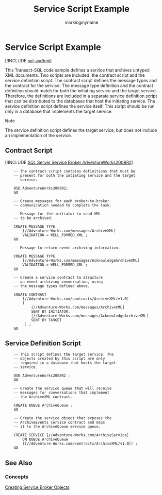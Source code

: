 ﻿---
title: Service Script Example
description: "This Transact-SQL code sample defines a service that archives untyped XML documents."
ms.prod: sql
ms.technology: configuration
ms.topic: conceptual
author: markingmyname
ms.author: maghan
ms.reviewer: mikeray
ms.date: "03/30/2022"
---

# Service Script Example

[!INCLUDE [sql-asdbmi](../../includes/applies-to-version/sql-asdbmi.md)]

This Transact-SQL code sample defines a service that archives untyped XML documents. Two scripts are included: the contract script and the service definition script. The contract script defines the message types and the contract for the service. The message type definition and the contract definition should match for both the initiating service and the target service. Therefore, the definitions are included in a separate service definition script that can be distributed to the databases that host the initiating service. The service definition script defines the service itself. This script should be run only in a database that implements the target service.

> [!NOTE]
> The service definition script defines the target service, but does not include an implementation of the service.


## Contract Script

[!INCLUDE [SQL Server Service Broker AdventureWorks2008R2](../../includes/service-broker-adventureworks-2008-r2.md)]

```
    -- The contract script contains definitions that must be
    -- present for both the intiating service and the target
    -- service.
    
    USE AdventureWorks2008R2;
    GO
    
    -- Create messages for each broker-to-broker
    -- communication needed to complete the task.
    
    -- Message for the initiator to send XML
    -- to be archived.
    
    CREATE MESSAGE TYPE
        [//Adventure-Works.com/messages/ArchiveXML]
        VALIDATION = WELL_FORMED_XML ;
    GO
    
    -- Message to return event archiving information.
    
    CREATE MESSAGE TYPE
        [//Adventure-Works.com/messages/AcknowledgeArchiveXML]
        VALIDATION = WELL_FORMED_XML ;
    GO
    
    -- Create a service contract to structure
    -- an event archiving conversation, using 
    -- the message types defined above.
    
    CREATE CONTRACT 
        [//Adventure-Works.com/contracts/ArchiveXML/v1.0]
        (
            [//Adventure-Works.com/messages/ArchiveXML]
            SENT BY INITIATOR,
            [//Adventure-Works.com/messages/AcknowledgeArchiveXML]
            SENT BY TARGET
         ) ;
    GO
```

## Service Definition Script

```
    -- This script defines the target service. The
    -- objects created by this script are only
    -- required in a database that hosts the target
    -- service.
    
    USE AdventureWorks2008R2 ;
    GO
    
    -- Create the service queue that will receive 
    -- messages for conversations that implement
    -- the ArchiveXML contract.
    
    CREATE QUEUE ArchiveQueue ;
    GO
    
    -- Create the service object that exposes the 
    -- ArchiveEvents service contract and maps 
    -- it to the ArchiveQueue service queue.
    
    CREATE SERVICE [//Adventure-Works.com/ArchiveService]
        ON QUEUE ArchiveQueue
        ([//Adventure-Works.com/contracts/ArchiveXML/v1.0]) ;
    GO
```

## See Also



### Concepts

[Creating Service Broker Objects](creating-service-broker-objects.md)

